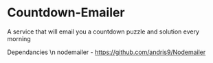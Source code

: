 # Countdown-Emailer
A service that will email you a countdown puzzle and solution every morning

Dependancies \n
nodemailer - https://github.com/andris9/Nodemailer
